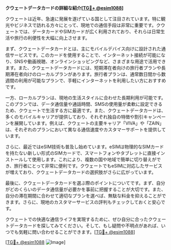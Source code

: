 **クウェートデータカードの詳細な紹介[[TG💪+ @esim1088](https://t.me/s/esim1088)]**

クウェートは近年、急速に発展を遂げている国として注目されています。特に観光やビジネスで訪れる方々にとって、現地での通信手段は非常に重要です。クウェートでは、データカードやSIMカードが広く利用されており、それらは日常生活や旅行の利便性を大幅に向上させます。

まず、クウェートデータカードとは、主にモバイルデバイス向けに設計された通信サービスです。このカードを使用することで、インターネット接続が可能になり、SNSや動画視聴、オンラインショッピングなど、さまざまな用途で活用できます。また、クウェートデータカードには、短期滞在者向けの旅行者プランや長期滞在者向けのローカルプランがあります。旅行者プランは、通常数日間から数週間の利用が可能なプランで、手軽にインターネットを利用したい方におすすめです。

一方、ローカルプランは、現地の生活スタイルに合わせた長期利用が可能です。このプランでは、データ通信量や通話時間、SMSの使用量が柔軟に設定できるため、クウェートで生活する方に最適です。また、クウェートデータカードは、多くのモバイルキャリアが提供しており、それぞれ独自の特徴や割引キャンペーンを展開しています。例えば、クウェートの主要キャリア「VIVA」や「ZAIN」は、それぞれのプランにおいて異なる通信速度やカスタマーサポートを提供しています。

さらに、最近ではeSIM技術も普及し始めています。eSIMは物理的なSIMカードを持たない新しい形式のSIMカードで、スマートフォンやタブレットに直接インストールして使用します。これにより、複数の国や地域で簡単に切り替えができ、旅行者にとって非常に便利です。クウェートでもeSIMに対応したサービスが増えており、クウェートデータカードの選択肢がさらに広がっています。

最後に、クウェートデータカードを選ぶ際のポイントについてです。まず、自分がどのくらいのデータ通信量が必要かを事前に把握することが大切です。また、自分の滞在期間に合わせて適切なプランを選べば、無駄な料金を抑えることができます。さらに、現地のカスタマーサービスの評判もチェックしておくと安心です。

クウェートでの快適な通信ライフを実現するために、ぜひ自分に合ったクウェートデータカードを探してみてください。そして、もし疑問や不明点があれば、いつでも気軽に問い合わせることができます。[[TG💪+ @esim1088](https://t.me/s/esim1088)]

[[TG💪+ @esim1088](https://t.me/s/esim1088) ![Image](https://i.postimg.cc/Y0z9fWf4/image.png)]